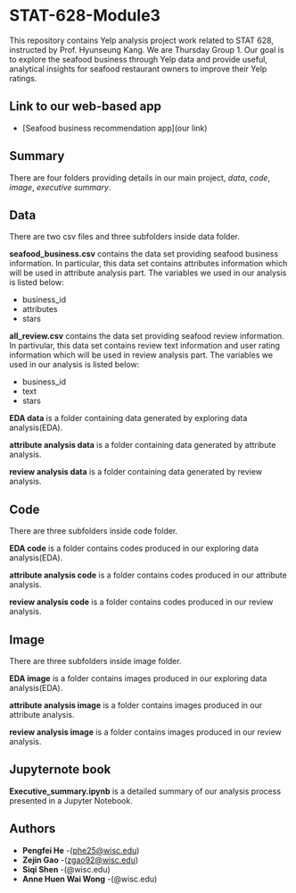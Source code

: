 # STAT-628-Module3

This repository contains Yelp analysis project work related to STAT 628, instructed by Prof. Hyunseung Kang. We are Thursday Group 1. Our goal is to explore the seafood business through Yelp data and provide useful, analytical insights for seafood restaurant owners to improve their Yelp ratings.

## Link to our web-based app
- [Seafood business recommendation app](our link)
## Summary
There are four folders providing details in our main project, *data*, *code*, *image*, *executive summary*.

## Data

There are two csv files and three subfolders inside data folder.

**seafood_business.csv** contains the data set providing seafood business information. In particular, this data set contains attributes information which will be used in attribute analysis part. The variables we used in our analysis is listed below:

* business_id
* attributes
* stars  

**all_review.csv** contains the data set providing seafood review information. In partivular, this data set contains review text information and user rating information which will be used in review analysis part. The variables we used in our analysis is listed below:

* business_id
* text
* stars

**EDA data** is a folder containing data generated by exploring data analysis(EDA).

**attribute analysis data** is a folder containing data generated by attribute analysis.

**review analysis data** is a folder containing data generated by review analysis.

## Code
There are three subfolders inside code folder.

**EDA code** is a folder contains codes produced in our exploring data analysis(EDA).

**attribute analysis code** is a folder contains codes produced in our attribute analysis.

 **review analysis code** is a folder contains codes produced in our review analysis.

## Image
There are three subfolders inside image folder.

**EDA image** is a folder contains images produced in our exploring data analysis(EDA).

**attribute analysis image** is a folder contains images produced in our attribute analysis.

 **review analysis image** is a folder contains images produced in our review analysis.


## Jupyternote book
**Executive_summary.ipynb** is a detailed summary of our analysis process presented in a Jupyter Notebook. 

## Authors
* **Pengfei He** -(phe25@wisc.edu)
* **Zejin Gao** -(zgao92@wisc.edu)
* **Siqi Shen** -(@wisc.edu)
* **Anne Huen Wai Wong** -(@wisc.edu)
